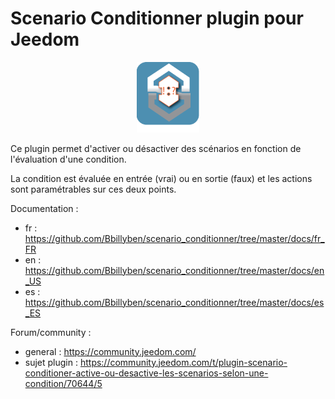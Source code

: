 # Scenario Conditionner plugin pour Jeedom

<p align="center">
  <img width="100" src="/plugin_info/scenario_conditionner_icon.png">
</p>

Ce plugin permet d'activer ou désactiver des scénarios en fonction de l'évaluation d'une condition.

La condition est évaluée en entrée (vrai) ou en sortie (faux) et les actions sont paramétrables sur ces deux points.



Documentation :
  * fr : https://github.com/Bbillyben/scenario_conditionner/tree/master/docs/fr_FR
  * en : https://github.com/Bbillyben/scenario_conditionner/tree/master/docs/en_US
  * es : https://github.com/Bbillyben/scenario_conditionner/tree/master/docs/es_ES


Forum/community : 
  * general : https://community.jeedom.com/
  * sujet plugin : https://community.jeedom.com/t/plugin-scenario-conditioner-active-ou-desactive-les-scenarios-selon-une-condition/70644/5
 
 
